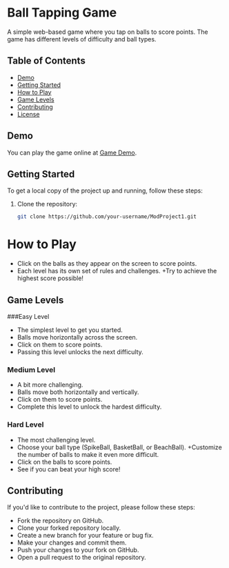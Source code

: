 # Ball Tapping Game

A simple web-based game where you tap on balls to score points. The game has different levels of difficulty and ball types.

## Table of Contents

- [Demo](#demo)
- [Getting Started](#getting-started)
- [How to Play](#how-to-play)
- [Game Levels](#game-levels)
- [Contributing](#contributing)
- [License](#license)

## Demo

You can play the game online at [Game Demo]((https://akshatrait.github.io/ModProject1/)).

## Getting Started

To get a local copy of the project up and running, follow these steps:

1. Clone the repository:

   ```bash
   git clone https://github.com/your-username/ModProject1.git

# How to Play
+ Click on the balls as they appear on the screen to score points.
+ Each level has its own set of rules and challenges.
+Try to achieve the highest score possible!
## Game Levels
###Easy Level
+ The simplest level to get you started.
+ Balls move horizontally across the screen.
+ Click on them to score points.
+ Passing this level unlocks the next difficulty.
### Medium Level
+ A bit more challenging.
+ Balls move both horizontally and vertically.
+ Click on them to score points.
+ Complete this level to unlock the hardest difficulty.
### Hard Level
+ The most challenging level.
+ Choose your ball type (SpikeBall, BasketBall, or BeachBall).
+Customize the number of balls to make it even more difficult.
+ Click on the balls to score points.
+ See if you can beat your high score!
## Contributing
If you'd like to contribute to the project, please follow these steps:

+ Fork the repository on GitHub.
+ Clone your forked repository locally.
+ Create a new branch for your feature or bug fix.
+ Make your changes and commit them.
+ Push your changes to your fork on GitHub.
+ Open a pull request to the original repository.
